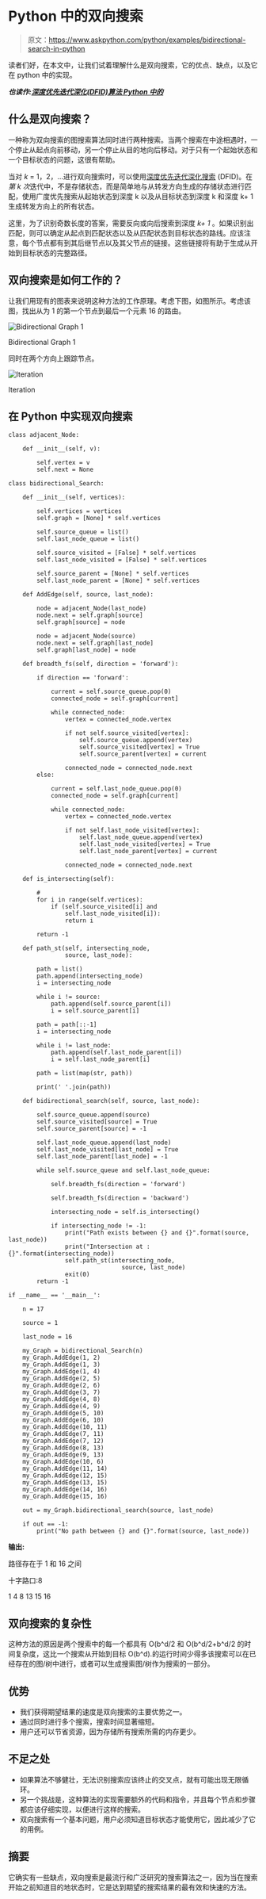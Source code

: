 # Python 中的双向搜索

> 原文：<https://www.askpython.com/python/examples/bidirectional-search-in-python>

读者们好，在本文中，让我们试着理解什么是双向搜索，它的优点、缺点，以及它在 python 中的实现。

***也读作:[深度优先迭代深化(DFID)算法 Python 中的](https://www.askpython.com/python/examples/depth-first-iterative-deepening-dfid)***

## 什么是双向搜索？

一种称为双向搜索的图搜索算法同时进行两种搜索。当两个搜索在中途相遇时，一个停止从起点向前移动，另一个停止从目的地向后移动。对于只有一个起始状态和一个目标状态的问题，这很有帮助。

当对 *k* = 1，2，…进行双向搜索时，可以使用[深度优先迭代深化搜索](https://www.askpython.com/python/examples/depth-first-iterative-deepening-dfid) (DFID)。在*第 k 次*迭代中，不是存储状态，而是简单地与从转发方向生成的存储状态进行匹配，使用广度优先搜索从起始状态到深度 k 以及从目标状态到深度 k 和深度 k+ 1 生成转发方向上的所有状态。

这里，为了识别奇数长度的答案，需要反向或向后搜索到深度 *k+ 1* 。如果识别出匹配，则可以确定从起点到匹配状态以及从匹配状态到目标状态的路线。应该注意，每个节点都有到其后继节点以及其父节点的链接。这些链接将有助于生成从开始到目标状态的完整路径。

## 双向搜索是如何工作的？

让我们用现有的图表来说明这种方法的工作原理。考虑下图，如图所示。考虑该图，找出从为 1 的第一个节点到最后一个元素 16 的路由。

![Bidirectional Graph 1](img/0f1b612757f5940bb0f9bf887ef01ccb.png)

Bidirectional Graph 1

同时在两个方向上跟踪节点。

![Iteration](img/b7f5cea2db6736227957a600b2fb2197.png)

Iteration

## 在 Python 中实现双向搜索

```
class adjacent_Node:

	def __init__(self, v):

		self.vertex = v
		self.next = None

class bidirectional_Search:

	def __init__(self, vertices):

		self.vertices = vertices
		self.graph = [None] * self.vertices

		self.source_queue = list()
		self.last_node_queue = list()

		self.source_visited = [False] * self.vertices
		self.last_node_visited = [False] * self.vertices

		self.source_parent = [None] * self.vertices
		self.last_node_parent = [None] * self.vertices

	def AddEdge(self, source, last_node):

		node = adjacent_Node(last_node)
		node.next = self.graph[source]
		self.graph[source] = node

		node = adjacent_Node(source)
		node.next = self.graph[last_node]
		self.graph[last_node] = node

	def breadth_fs(self, direction = 'forward'):

		if direction == 'forward':

			current = self.source_queue.pop(0)
			connected_node = self.graph[current]

			while connected_node:
				vertex = connected_node.vertex

				if not self.source_visited[vertex]:
					self.source_queue.append(vertex)
					self.source_visited[vertex] = True
					self.source_parent[vertex] = current

				connected_node = connected_node.next
		else:

			current = self.last_node_queue.pop(0)
			connected_node = self.graph[current]

			while connected_node:
				vertex = connected_node.vertex

				if not self.last_node_visited[vertex]:
					self.last_node_queue.append(vertex)
					self.last_node_visited[vertex] = True
					self.last_node_parent[vertex] = current

				connected_node = connected_node.next

	def is_intersecting(self):

		#
		for i in range(self.vertices):
			if (self.source_visited[i] and
				self.last_node_visited[i]):
				return i

		return -1

	def path_st(self, intersecting_node,
				source, last_node):

		path = list()
		path.append(intersecting_node)
		i = intersecting_node

		while i != source:
			path.append(self.source_parent[i])
			i = self.source_parent[i]

		path = path[::-1]
		i = intersecting_node

		while i != last_node:
			path.append(self.last_node_parent[i])
			i = self.last_node_parent[i]

		path = list(map(str, path))

		print(' '.join(path))

	def bidirectional_search(self, source, last_node):

		self.source_queue.append(source)
		self.source_visited[source] = True
		self.source_parent[source] = -1

		self.last_node_queue.append(last_node)
		self.last_node_visited[last_node] = True
		self.last_node_parent[last_node] = -1

		while self.source_queue and self.last_node_queue:

			self.breadth_fs(direction = 'forward')

			self.breadth_fs(direction = 'backward')

			intersecting_node = self.is_intersecting()

			if intersecting_node != -1:
				print("Path exists between {} and {}".format(source, last_node))
				print("Intersection at : {}".format(intersecting_node))
				self.path_st(intersecting_node,
								source, last_node)
				exit(0)
		return -1

if __name__ == '__main__':

	n = 17

	source = 1

	last_node = 16

	my_Graph = bidirectional_Search(n)
	my_Graph.AddEdge(1, 2)
	my_Graph.AddEdge(1, 3)
	my_Graph.AddEdge(1, 4)
	my_Graph.AddEdge(2, 5)
	my_Graph.AddEdge(2, 6)
	my_Graph.AddEdge(3, 7)
	my_Graph.AddEdge(4, 8)
	my_Graph.AddEdge(4, 9)
	my_Graph.AddEdge(5, 10)
	my_Graph.AddEdge(6, 10)
	my_Graph.AddEdge(10, 11)
	my_Graph.AddEdge(7, 11)
	my_Graph.AddEdge(7, 12)
	my_Graph.AddEdge(8, 13)
	my_Graph.AddEdge(9, 13)
	my_Graph.AddEdge(10, 6)
	my_Graph.AddEdge(11, 14)
	my_Graph.AddEdge(12, 15)
	my_Graph.AddEdge(13, 15)
	my_Graph.AddEdge(14, 16)
	my_Graph.AddEdge(15, 16)

	out = my_Graph.bidirectional_search(source, last_node)

	if out == -1:
		print("No path between {} and {}".format(source, last_node))

```

**输出:**

路径存在于 1 和 16 之间

十字路口:8

1 4 8 13 15 16

## 双向搜索的复杂性

这种方法的原因是两个搜索中的每一个都具有 O(b^d/2 和 O(b^d/2+b^d/2 的时间复杂度，这比一个搜索从开始到目标 O(b^d).的运行时间少得多该搜索可以在已经存在的图/树中进行，或者可以生成搜索图/树作为搜索的一部分。

## 优势

*   我们获得期望结果的速度是双向搜索的主要优势之一。
*   通过同时进行多个搜索，搜索时间显著缩短。
*   用户还可以节省资源，因为存储所有搜索所需的内存更少。

## 不足之处

*   如果算法不够健壮，无法识别搜索应该终止的交叉点，就有可能出现无限循环。
*   另一个挑战是，这种算法的实现需要额外的代码和指令，并且每个节点和步骤都应该仔细实现，以便进行这样的搜索。
*   双向搜索有一个基本问题，用户必须知道目标状态才能使用它，因此减少了它的用例。

## 摘要

它确实有一些缺点，双向搜索是最流行和广泛研究的搜索算法之一，因为当在搜索开始之前知道目的地状态时，它是达到期望的搜索结果的最有效和快速的方法。